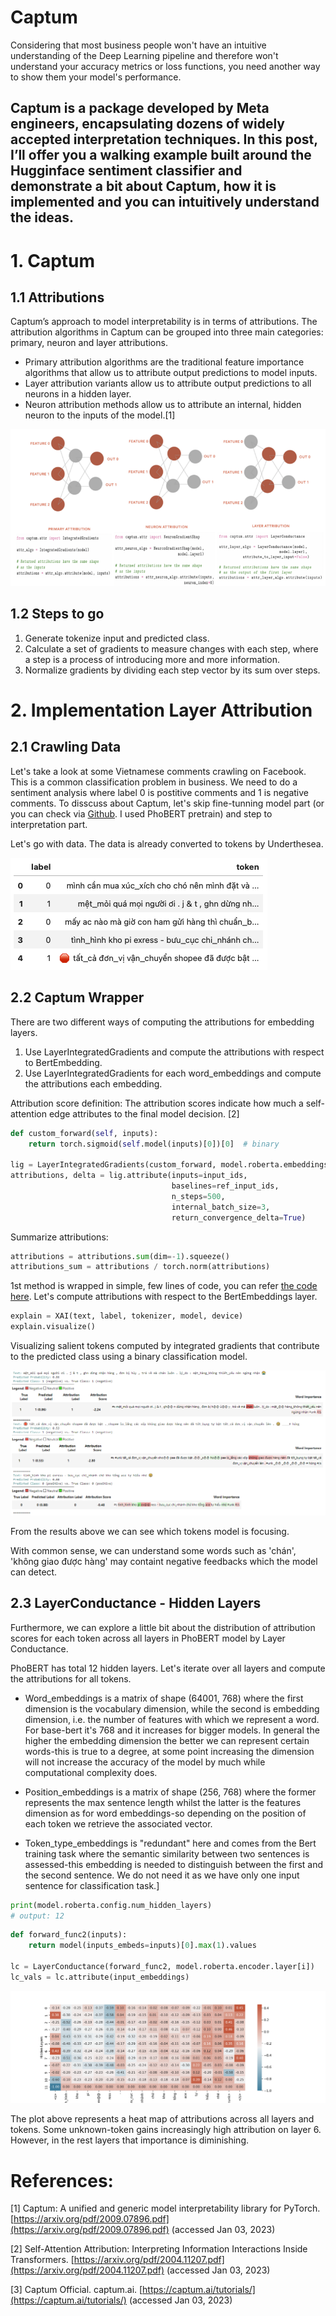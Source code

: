 # Captum
Considering that most business people won't have an intuitive understanding of the Deep Learning 
pipeline and therefore won't understand your accuracy metrics or loss functions, you need 
another way to show them your model's performance.

Captum is a package developed by Meta engineers, encapsulating dozens of widely accepted 
interpretation techniques. In this post, I’ll offer you a walking example built around the Hugginface 
sentiment classifier and demonstrate a bit about Captum, how it is implemented and 
you can intuitively understand the ideas.
---

# 1. Captum
## 1.1 Attributions
Captum’s approach to model interpretability is in terms of attributions. 
The attribution algorithms in Captum can be grouped into three main categories: primary, neuron and layer attributions.

- Primary attribution algorithms are the traditional feature importance algorithms
that allow us to attribute output predictions to model inputs.
- Layer attribution variants allow us to attribute output predictions to all neurons in a hidden layer.
- Neuron attribution methods allow us to attribute an internal, hidden neuron
to the inputs of the model.[1]

![figure 1](media/fig1_captum_attribues.png)

## 1.2 Steps to go
1. Generate tokenize input and predicted class.
2. Calculate a set of gradients to measure changes with each step, where a step is a process of introducing more and more information.
3. Normalize gradients by dividing each step vector by its sum over steps. 

# 2. Implementation Layer Attribution
## 2.1 Crawling Data
Let's take a look at some Vietnamese comments crawling on Facebook. This is a common classification problem in business.
We need to do a sentiment analysis where label 0 is postitive comments and  1 is negative comments.
To disscuss about Captum, let's skip fine-tunning model part (or you can check via [Github](https://github.com/kevinkhang2909/ML-learning-journey/blob/main/nlp/transformers_learning/sentiment_phobert.ipynb).
I used PhoBERT pretrain) and step to interpretation part.

Let's go with data. The data is already converted to tokens by Underthesea.

![figure 2](media/fig2_fb_data.png)

## 2.2 Captum Wrapper
There are two different ways of computing the attributions for embedding layers. 
1. Use LayerIntegratedGradients and compute the attributions with respect to BertEmbedding. 
2. Use LayerIntegratedGradients for each word_embeddings and compute the attributions each embedding.

Attribution score definition:
The attribution scores indicate how much a self-attention edge attributes to the final model decision. [2]

```python
def custom_forward(self, inputs):
    return torch.sigmoid(self.model(inputs)[0])[0]  # binary

lig = LayerIntegratedGradients(custom_forward, model.roberta.embeddings)
attributions, delta = lig.attribute(inputs=input_ids,
                                    baselines=ref_input_ids,
                                    n_steps=500,
                                    internal_batch_size=3,
                                    return_convergence_delta=True)
```

Summarize attributions:
```python
attributions = attributions.sum(dim=-1).squeeze()
attributions_sum = attributions / torch.norm(attributions)
```

1st method is wrapped in simple, few lines of code, you can refer [the code here](https://github.com/kevinkhang2909/ML-learning-journey/blob/main/nlp/transformers_learning/captum_visual.ipynb).
Let's compute attributions with respect to the BertEmbeddings layer.

```python
explain = XAI(text, label, tokenizer, model, device)
explain.visualize()
```
Visualizing salient tokens computed by integrated gradients that contribute to the predicted class using a binary classification model.

![figure 3](media/fig3_results.png)

From the results above we can see which tokens model is focusing.

With common sense, we can understand some words such as 'chán', 'không giao được hàng' may containt negative feedbacks which the model can detect.

## 2.3 LayerConductance - Hidden Layers
Furthermore, we can explore a little bit about the distribution of attribution scores for each token across all layers 
in PhoBERT model by Layer Conductance.

PhoBERT has total 12 hidden layers. Let's iterate over all layers and compute the attributions for all tokens.
- Word_embeddings is a matrix of shape (64001, 768) where the first dimension is the vocabulary dimension, 
while the second is embedding dimension, i.e. the number of features with which we represent a word. For base-bert 
it's 768 and it increases for bigger models. In general the higher the embedding dimension the better we can represent 
certain words-this is true to a degree, at some point increasing the dimension will not increase the accuracy of the 
model by much while computational complexity does.

- Position_embeddings is a matrix of shape (256, 768) where the former represents the max sentence length whilst the 
latter is the features dimension as for word embeddings-so depending on the position of each token we retrieve 
the associated vector.

- Token_type_embeddings is "redundant" here and comes from the Bert training task where the semantic similarity between 
two sentences is assessed-this embedding is needed to distinguish between the first and the second sentence. We do 
not need it as we have only one input sentence for classification task.]

```python
print(model.roberta.config.num_hidden_layers)
# output: 12
```

```python
def forward_func2(inputs):
    return model(inputs_embeds=inputs)[0].max(1).values

lc = LayerConductance(forward_func2, model.roberta.encoder.layer[i])
lc_vals = lc.attribute(input_embeddings)
```

![figure 4](media/fig4_hidden_layers.png)

The plot above represents a heat map of attributions across all layers and tokens. Some unknown-token gains 
increasingly high attribution on layer 6. However, in the rest layers that importance is diminishing.

# References:
[1] Captum: A unified and generic model interpretability library for PyTorch. [https://arxiv.org/pdf/2009.07896.pdf](https://arxiv.org/pdf/2009.07896.pdf) (accessed Jan 03, 2023)

[2] Self-Attention Attribution: Interpreting Information Interactions Inside Transformers. [https://arxiv.org/pdf/2004.11207.pdf](https://arxiv.org/pdf/2004.11207.pdf) (accessed Jan 03, 2023)

[3] Captum Official. captum.ai. [https://captum.ai/tutorials/](https://captum.ai/tutorials/) (accessed Jan 03, 2023)
